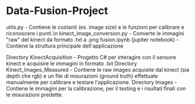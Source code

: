 # Data-Fusion-Project

utils.py - Contiene le costanti (es. image size) e le funzioni per calibrare e riconoscere i punti.\n
kinect_image_conversion.py - Converte le immagini "raw" del kinect da formato .txt a .png
fusion.ipynb (jupiter notebook) - Contiene la struttura principale dell'applicazione

Directory KinectAcquisition - Progetto C# per interagire con il sensore kinect e acquisire le immagini in formato .txt
Directory Kinect_Images_Measured - Contiene le raw images acquisite dal kinect (sia depth che rgb) e un file di misurazioni (ground truth) effettuate manualmente per calibrare e testare l'applicazione.
Directory Images - Contiene le immagini per la calibrazione, per il testing e i risultati finali con le misurazioni predette.

